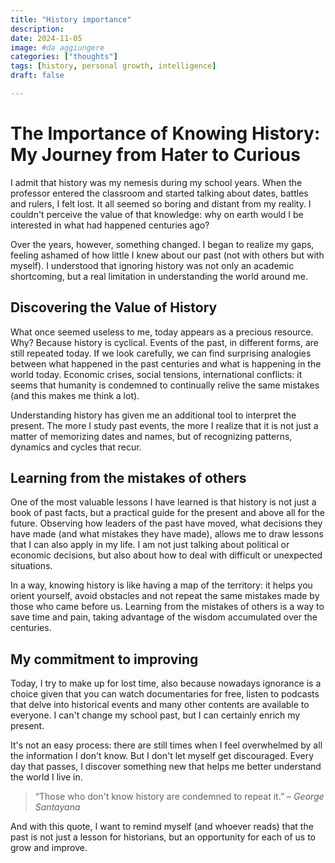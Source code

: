 ```yaml
---
title: "History importance"
description: 
date: 2024-11-05
image: #da aggiungere
categories: ["thoughts"]
tags: [history, personal growth, intelligence]
draft: false

---
```

# The Importance of Knowing History: My Journey from Hater to Curious

I admit that history was my nemesis during my school years. When the professor entered the classroom and started talking about dates, battles and rulers, I felt lost. It all seemed so boring and distant from my reality. I couldn't perceive the value of that knowledge: why on earth would I be interested in what had happened centuries ago?

Over the years, however, something changed. I began to realize my gaps, feeling ashamed of how little I knew about our past (not with others but with myself). I understood that ignoring history was not only an academic shortcoming, but a real limitation in understanding the world around me.

## Discovering the Value of History

What once seemed useless to me, today appears as a precious resource. Why? Because history is cyclical. Events of the past, in different forms, are still repeated today. If we look carefully, we can find surprising analogies between what happened in the past centuries and what is happening in the world today. Economic crises, social tensions, international conflicts: it seems that humanity is condemned to continually relive the same mistakes (and this makes me think a lot).

Understanding history has given me an additional tool to interpret the present. The more I study past events, the more I realize that it is not just a matter of memorizing dates and names, but of recognizing patterns, dynamics and cycles that recur.

## Learning from the mistakes of others

One of the most valuable lessons I have learned is that history is not just a book of past facts, but a practical guide for the present and above all for the future. Observing how leaders of the past have moved, what decisions they have made (and what mistakes they have made), allows me to draw lessons that I can also apply in my life. I am not just talking about political or economic decisions, but also about how to deal with difficult or unexpected situations.

In a way, knowing history is like having a map of the territory: it helps you orient yourself, avoid obstacles and not repeat the same mistakes made by those who came before us. Learning from the mistakes of others is a way to save time and pain, taking advantage of the wisdom accumulated over the centuries.

## My commitment to improving

Today, I try to make up for lost time, also because nowadays ignorance is a choice given that you can watch documentaries for free, listen to podcasts that delve into historical events and many other contents are available to everyone. I can't change my school past, but I can certainly enrich my present.

It's not an easy process: there are still times when I feel overwhelmed by all the information I don't know. But I don't let myself get discouraged. Every day that passes, I discover something new that helps me better understand the world I live in.

> “Those who don't know history are condemned to repeat it.” – *George Santayana*

And with this quote, I want to remind myself (and whoever reads) that the past is not just a lesson for historians, but an opportunity for each of us to grow and improve.